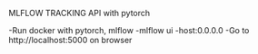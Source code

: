 
MLFLOW TRACKING API with pytorch

-Run docker with pytorch, mlflow
-mlflow ui -host:0.0.0.0
-Go to http://localhost:5000 on browser
